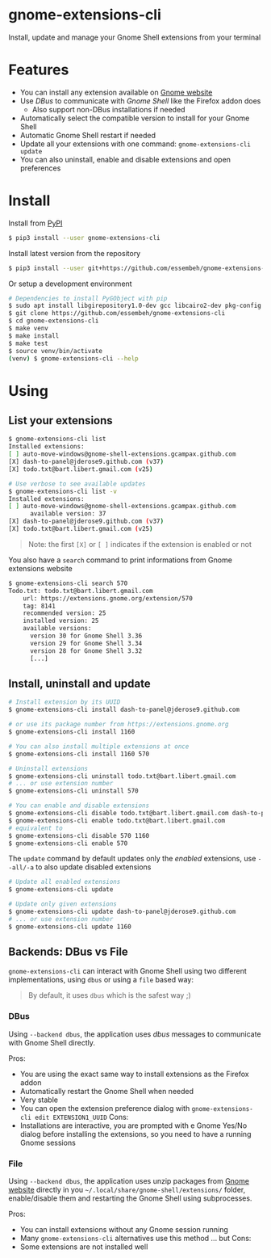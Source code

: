 # gnome-extensions-cli

Install, update and manage your Gnome Shell extensions from your terminal


# Features

- You can install any extension available on [Gnome website](https://extensions.gnome.org) 
- Use *DBus* to communicate with *Gnome Shell* like the Firefox addon does
  - Also support non-DBus installations if needed
- Automatically select the compatible version to install for your Gnome Shell
- Automatic Gnome Shell restart if needed
- Update all your extensions with one command: `gnome-extensions-cli update`
- You can also uninstall, enable and disable extensions and open preferences


# Install

Install from [PyPI](https://pypi.org/)
```sh
$ pip3 install --user gnome-extensions-cli
```

Install latest version from the repository
```sh
$ pip3 install --user git+https://github.com/essembeh/gnome-extensions-cli
```

Or setup a development environment
```sh
# Dependencies to install PyGObject with pip
$ sudo apt install libgirepository1.0-dev gcc libcairo2-dev pkg-config python3-dev gir1.2-gtk-3.0
$ git clone https://github.com/essembeh/gnome-extensions-cli
$ cd gnome-extensions-cli
$ make venv
$ make install
$ make test
$ source venv/bin/activate
(venv) $ gnome-extensions-cli --help
```

# Using

## List your extensions

```sh
$ gnome-extensions-cli list 
Installed extensions:
[ ] auto-move-windows@gnome-shell-extensions.gcampax.github.com
[X] dash-to-panel@jderose9.github.com (v37)
[X] todo.txt@bart.libert.gmail.com (v25)

# Use verbose to see available updates
$ gnome-extensions-cli list -v
Installed extensions:
[ ] auto-move-windows@gnome-shell-extensions.gcampax.github.com
      available version: 37
[X] dash-to-panel@jderose9.github.com (v37)
[X] todo.txt@bart.libert.gmail.com (v25)
```
> Note: the first `[X]` or `[ ]` indicates if the extension is enabled or not

You also have a `search` command to print informations from Gnome extensions website
```sh
$ gnome-extensions-cli search 570
Todo.txt: todo.txt@bart.libert.gmail.com
    url: https://extensions.gnome.org/extension/570
    tag: 8141
    recommended version: 25
    installed version: 25
    available versions:
      version 30 for Gnome Shell 3.36
      version 29 for Gnome Shell 3.34
      version 28 for Gnome Shell 3.32
      [...]
```

## Install, uninstall and update

```sh
# Install extension by its UUID
$ gnome-extensions-cli install dash-to-panel@jderose9.github.com

# or use its package number from https://extensions.gnome.org
$ gnome-extensions-cli install 1160

# You can also install multiple extensions at once
$ gnome-extensions-cli install 1160 570

# Uninstall extensions
$ gnome-extensions-cli uninstall todo.txt@bart.libert.gmail.com
# ... or use extension number 
$ gnome-extensions-cli uninstall 570

# You can enable and disable extensions
$ gnome-extensions-cli disable todo.txt@bart.libert.gmail.com dash-to-panel@jderose9.github.com
$ gnome-extensions-cli enable todo.txt@bart.libert.gmail.com 
# equivalent to 
$ gnome-extensions-cli disable 570 1160
$ gnome-extensions-cli enable 570
```

The `update` command by default updates only the *enabled* extensions, use `--all/-a` to also update disabled extensions
```sh
# Update all enabled extensions
$ gnome-extensions-cli update

# Update only given extensions
$ gnome-extensions-cli update dash-to-panel@jderose9.github.com
# ... or use extension number 
$ gnome-extensions-cli update 1160
```

## Backends: DBus vs File

`gnome-extensions-cli` can interact with Gnome Shell using two different implementations, using `dbus` or using a `file` based way:

> By default, it uses `dbus` which is the safest way ;)

### DBus

Using `--backend dbus`, the application uses *dbus* messages to communicate with Gnome Shell directly.

Pros:
- You are using the exact same way to install extensions as the Firefox addon
- Automatically restart the Gnome Shell when needed
- Very stable
- You can open the extension preference dialog with `gnome-extensions-cli edit EXTENSION1_UUID`
Cons:
- Installations are interactive, you are prompted with e Gnome Yes/No dialog before installing the extensions, so you need to have a running Gnome sessions
  
### File

Using `--backend dbus`, the application uses unzip packages from [Gnome website](https://extensions.gnome.org) directly in you `~/.local/share/gnome-shell/extensions/` folder, enable/disable them and restarting the Gnome Shell using subprocesses.

Pros:
- You can install extensions without any Gnome session running
- Many `gnome-extensions-cli` alternatives use this method ... but
Cons:
- Some extensions are not installed well
